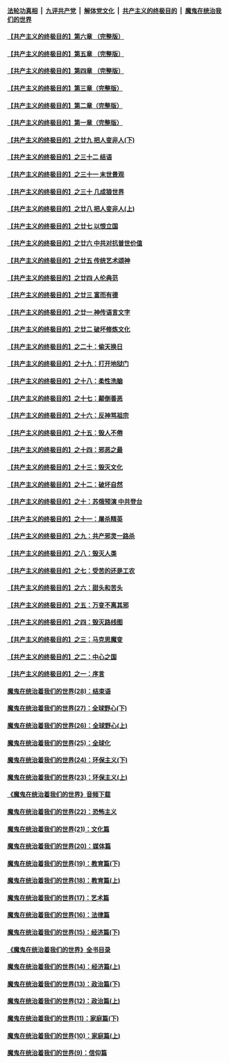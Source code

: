 ####  [法轮功真相](../../../../basic/blob/master/README.md?t=04202201) &nbsp;|&nbsp; [九评共产党](../../../../9ping.md/blob/master/README.md?t=04202201) &nbsp;|&nbsp; [解体党文化](../../../../jtdwh.md/blob/master/README.md?t=04202201)  &nbsp;|&nbsp; [共产主义的终极目的](../../../../gczydzjmd.md/blob/master/README.md?t=04202201) &nbsp;|&nbsp; [魔鬼在统治我们的世界](../../../../mgztzwmdsj.md/blob/master/README.md?t=04202201) 

#### [【共产主义的终极目的】第六章 （完整版）](../pages/nsc422/n11428913.md?t=04202201) 

#### [【共产主义的终极目的】第五章 （完整版）](../pages/nsc422/n11428912.md?t=04202201) 

#### [【共产主义的终极目的】第四章 （完整版）](../pages/nsc422/n11428907.md?t=04202201) 

#### [【共产主义的终极目的】第三章（完整版）](../pages/nsc422/n11428848.md?t=04202201) 

#### [【共产主义的终极目的】第二章（完整版）](../pages/nsc422/n11428831.md?t=04202201) 

#### [【共产主义的终极目的】第一章（完整版）](../pages/nsc422/n11417651.md?t=04202201) 

#### [【共产主义的终极目的】之廿九 把人变非人(下)](../pages/nsc422/n11344140.md?t=04202201) 

#### [【共产主义的终极目的】之三十二 结语](../pages/nsc422/n11360535.md?t=04202201) 

#### [【共产主义的终极目的】之三十一 末世景观](../pages/nsc422/n11351129.md?t=04202201) 

#### [【共产主义的终极目的】之三十 几成狼世界](../pages/nsc422/n11348280.md?t=04202201) 

#### [【共产主义的终极目的】之廿八 把人变非人(上)](../pages/nsc422/n11340492.md?t=04202201) 

#### [【共产主义的终极目的】之廿七 以恨立国](../pages/nsc422/n11336944.md?t=04202201) 

#### [【共产主义的终极目的】之廿六 中共对抗普世价值](../pages/nsc422/n11324785.md?t=04202201) 

#### [【共产主义的终极目的】之廿五 传统艺术颂神](../pages/nsc422/n11296396.md?t=04202201) 

#### [【共产主义的终极目的】之廿四 人伦典范](../pages/nsc422/n11296397.md?t=04202201) 

#### [【共产主义的终极目的】之廿三 富而有德](../pages/nsc422/n11283598.md?t=04202201) 

#### [【共产主义的终极目的】之廿一 神传语言文字](../pages/nsc422/n11263265.md?t=04202201) 

#### [【共产主义的终极目的】之廿二 破坏修炼文化](../pages/nsc422/n11245728.md?t=04202201) 

#### [【共产主义的终极目的】之二十：偷天换日](../pages/nsc422/n11238846.md?t=04202201) 

#### [【共产主义的终极目的】之十九：打开地狱门](../pages/nsc422/n11206376.md?t=04202201) 

#### [【共产主义的终极目的】之十八：柔性洗脑](../pages/nsc422/n11199994.md?t=04202201) 

#### [【共产主义的终极目的】之十七：颠倒善恶](../pages/nsc422/n11179782.md?t=04202201) 

#### [【共产主义的终极目的】之十六：反神骂祖宗](../pages/nsc422/n11166798.md?t=04202201) 

#### [【共产主义的终极目的】之十五：毁人不倦](../pages/nsc422/n11166792.md?t=04202201) 

#### [【共产主义的终极目的】之十四：邪恶之最](../pages/nsc422/n11150249.md?t=04202201) 

#### [【共产主义的终极目的】之十三：毁灭文化](../pages/nsc422/n11135227.md?t=04202201) 

#### [【共产主义的终极目的】之十二：破坏自然](../pages/nsc422/n11135214.md?t=04202201) 

#### [【共产主义的终极目的】之十：苏俄预演 中共登台](../pages/nsc422/n11118424.md?t=04202201) 

#### [【共产主义的终极目的】之十一：屠杀精英](../pages/nsc422/n11118442.md?t=04202201) 

#### [【共产主义的终极目的】之九：共产邪灵一路杀](../pages/nsc422/n11114139.md?t=04202201) 

#### [【共产主义的终极目的】之八：毁灭人类](../pages/nsc422/n11108503.md?t=04202201) 

#### [【共产主义的终极目的】之七：受苦的还是工农](../pages/nsc422/n11101809.md?t=04202201) 

#### [【共产主义的终极目的】之六：甜头和苦头](../pages/nsc422/n11096971.md?t=04202201) 

#### [【共产主义的终极目的】之五：万变不离其邪](../pages/nsc422/n11091285.md?t=04202201) 

#### [【共产主义的终极目的】之四：毁灭路线图](../pages/nsc422/n11086284.md?t=04202201) 

#### [【共产主义的终极目的】之三：马克思魔变](../pages/nsc422/n11061941.md?t=04202201) 

#### [【共产主义的终极目的】之二：中心之国](../pages/nsc422/n11047728.md?t=04202201) 

#### [【共产主义的终极目的】之一：序言](../pages/nsc422/n11086077.md?t=04202201) 

#### [魔鬼在统治着我们的世界(28)：结束语](../pages/nsc422/n10936246.md?t=04202201) 

#### [魔鬼在统治着我们的世界(27)：全球野心(下)](../pages/nsc422/n10928319.md?t=04202201) 

#### [魔鬼在统治着我们的世界(26)：全球野心(上)](../pages/nsc422/n10900318.md?t=04202201) 

#### [魔鬼在统治着我们的世界(25)：全球化](../pages/nsc422/n10788205.md?t=04202201) 

#### [魔鬼在统治着我们的世界(24)：环保主义(下)](../pages/nsc422/n10695307.md?t=04202201) 

#### [魔鬼在统治着我们的世界(23)：环保主义(上)](../pages/nsc422/n10688613.md?t=04202201) 

#### [《魔鬼在统治着我们的世界》音频下载](../pages/nsc422/n10635553.md?t=04202201) 

#### [魔鬼在统治着我们的世界(22)：恐怖主义](../pages/nsc422/n10614727.md?t=04202201) 

#### [魔鬼在统治着我们的世界(21)：文化篇](../pages/nsc422/n10597706.md?t=04202201) 

#### [魔鬼在统治着我们的世界(20)：媒体篇](../pages/nsc422/n10586579.md?t=04202201) 

#### [魔鬼在统治着我们的世界(19)：教育篇(下)](../pages/nsc422/n10564808.md?t=04202201) 

#### [魔鬼在统治着我们的世界(18)：教育篇(上)](../pages/nsc422/n10526970.md?t=04202201) 

#### [魔鬼在统治着我们的世界(17)：艺术篇](../pages/nsc422/n10499093.md?t=04202201) 

#### [魔鬼在统治着我们的世界(16)：法律篇](../pages/nsc422/n10485969.md?t=04202201) 

#### [魔鬼在统治着我们的世界(15)：经济篇(下)](../pages/nsc422/n10469975.md?t=04202201) 

#### [《魔鬼在统治着我们的世界》全书目录](../pages/nsc422/n10464261.md?t=04202201) 

#### [魔鬼在统治着我们的世界(14)：经济篇(上)](../pages/nsc422/n10457370.md?t=04202201) 

#### [魔鬼在统治着我们的世界(13)：政治篇(下)](../pages/nsc422/n10448270.md?t=04202201) 

#### [魔鬼在统治着我们的世界(12)：政治篇(上)](../pages/nsc422/n10444576.md?t=04202201) 

#### [魔鬼在统治着我们的世界(11)：家庭篇(下)](../pages/nsc422/n10440961.md?t=04202201) 

#### [魔鬼在统治着我们的世界(10)：家庭篇(上)](../pages/nsc422/n10435448.md?t=04202201) 

#### [魔鬼在统治着我们的世界(9)：信仰篇](../pages/nsc422/n10432159.md?t=04202201) 

